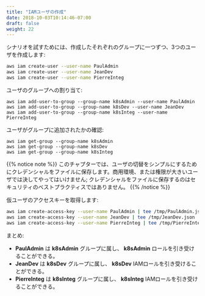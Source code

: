 ```yaml
---
title: "IAMユーザの作成"
date: 2018-10-03T10:14:46-07:00
draft: false
weight: 22
---
```


<!--
In order to test our scenarios, we will create 3 users, one for each groups we created :
-->
シナリオを試すためには、作成したそれぞれのグループに一つずつ、3つのユーザを作成します:

```bash
aws iam create-user --user-name PaulAdmin
aws iam create-user --user-name JeanDev
aws iam create-user --user-name PierreInteg
```

<!--
Add users to associated groups:

```bash
aws iam add-user-to-group --group-name k8sAdmin --user-name PaulAdmin
aws iam add-user-to-group --group-name k8sDev --user-name JeanDev
aws iam add-user-to-group --group-name k8sInteg --user-name PierreInteg
```
-->
ユーザのグループへの割り当て:
```
aws iam add-user-to-group --group-name k8sAdmin --user-name PaulAdmin
aws iam add-user-to-group --group-name k8sDev --user-name JeanDev
aws iam add-user-to-group --group-name k8sInteg --user-name PierreInteg
```

<!--
Check users are correctly added in their groups:

```bash
aws iam get-group --group-name k8sAdmin
aws iam get-group --group-name k8sDev
aws iam get-group --group-name k8sInteg
```
-->
ユーザがグループに追加されたかの確認:
```
aws iam get-group --group-name k8sAdmin
aws iam get-group --group-name k8sDev
aws iam get-group --group-name k8sInteg
```

<!--
{{% notice note %}}
For the sake of simplicity, in this chapter, we will save credentials to a file to make it easy to toggle back and forth between users.  Never do this in production or with credentials that have priviledged access; It is not a security best practice to store credentials on the filesystem.
{{% /notice %}}
-->
{{% notice note %}}
このチャプターでは、ユーザの切替をシンプルにするためにクレデンシャルをファイルに保存します。商用環境、または権限が大きいユーザでは決してやってはいけません; クレデンシャルをファイルに保存するのはセキュリティのベストプラクティスではありません。
{{% /notice %}}

<!--
Retrieve Access Keys for our fake users:
-->
仮ユーザのアクセスキーを取得します:

```bash
aws iam create-access-key --user-name PaulAdmin | tee /tmp/PaulAdmin.json
aws iam create-access-key --user-name JeanDev | tee /tmp/JeanDev.json
aws iam create-access-key --user-name PierreInteg | tee /tmp/PierreInteg.json
```

<!-- TODO: remove this
```
cat << EoF > ~/.aws/PaulAdmin_creds.sh
export AWS_SECRET_ACCESS_KEY=$(jq .AccessKey.SecretAccessKey /tmp/PaulAdmin.json)
export AWS_ACCESS_KEY_ID=$(jq .AccessKey.AccessKeyId /tmp/PaulAdmin.json)
EoF
cat << EoF > ~/.aws/JeanDev_creds.sh
export AWS_SECRET_ACCESS_KEY=$(jq .AccessKey.SecretAccessKey /tmp/JeanDev.json)
export AWS_ACCESS_KEY_ID=$(jq .AccessKey.AccessKeyId /tmp/JeanDev.json)
EoF
cat << EoF > ~/.aws/PierreInteg_creds.sh
export AWS_SECRET_ACCESS_KEY=$(jq .AccessKey.SecretAccessKey /tmp/PierreInteg.json)
export AWS_ACCESS_KEY_ID=$(jq .AccessKey.AccessKeyId /tmp/PierreInteg.json)
EoF
```
-->

<!--
Recap: 
-->
まとめ:

<!--
- **PaulAdmin** is in the **k8sAdmin** group and will be able to assume the **k8sAdmin** role.
- **JeanDev** is in **k8sDev** Group and will be able to assume IAM role **k8sDev**
- **PierreInteg** is in **k8sInteg** group and will be able to assume IAM role **k8sInteg**
-->
- **PaulAdmin** は **k8sAdmin** グループに属し、 **k8sAdmin** ロールを引き受けることができる。
- **JeanDev** は **k8sDev** グループに属し、 **k8sDev** IAMロールを引き受けることができる。
- **PierreInteg** は **k8sInteg** グループに属し、 **k8sInteg** IAMロールを引き受けることができる。
